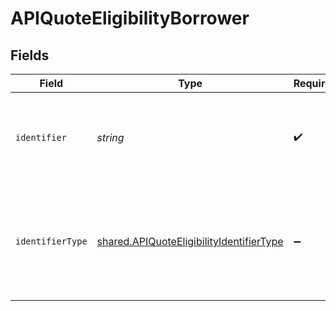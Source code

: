 # APIQuoteEligibilityBorrower


## Fields

| Field                                                                                                | Type                                                                                                 | Required                                                                                             | Description                                                                                          |
| ---------------------------------------------------------------------------------------------------- | ---------------------------------------------------------------------------------------------------- | ---------------------------------------------------------------------------------------------------- | ---------------------------------------------------------------------------------------------------- |
| `identifier`                                                                                         | *string*                                                                                             | :heavy_check_mark:                                                                                   | Legal identifier of the business, such as its SIRET in France.                                       |
| `identifierType`                                                                                     | [shared.APIQuoteEligibilityIdentifierType](../../models/shared/apiquoteeligibilityidentifiertype.md) | :heavy_minus_sign:                                                                                   | Type of legal business identifier of the business, such as the SIRET in France.                      |